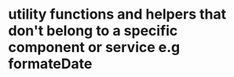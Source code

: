 # utility functions and helpers that don't belong to a specific component or service e.g formateDate
